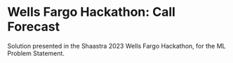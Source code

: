 # Wells Fargo Hackathon: Call Forecast
Solution presented in the Shaastra 2023 Wells Fargo Hackathon, for the ML Problem Statement. 
